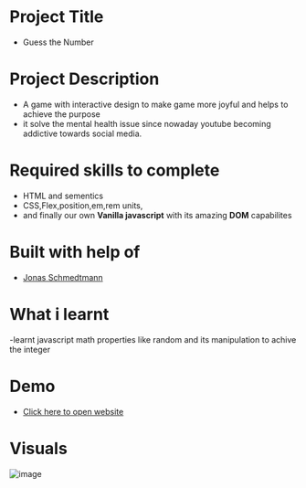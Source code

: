 # Project Title
 - Guess the Number

# Project Description
 - A game with interactive design to make game more joyful and helps to achieve the purpose
 - it solve the mental health issue since nowaday youtube becoming addictive towards social media.


# Required skills to complete
 - HTML and sementics
 - CSS,Flex,position,em,rem units,
 - and finally our own **Vanilla javascript** with its amazing **DOM** capabilites

# Built with help of

  - [Jonas Schmedtmann](https://www.udemy.com/course/the-complete-javascript-course/)
  
# What i learnt
  -learnt javascript math properties like random and its manipulation to achive the integer
  

# Demo
  - [Click here to open website](https://guessthenumber1122.netlify.app/)

# Visuals
  ![image](https://github.com/ybairwa91/Guess-the-number/assets/38151247/7c8effa2-8e2c-4911-b703-6437b17cc499)

